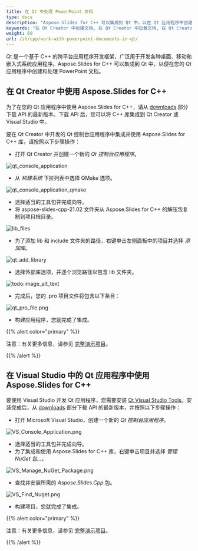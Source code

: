 ```yaml
---
title: 在 Qt 中处理 PowerPoint 文档
type: docs
description: "Aspose.Slides for C++ 可以集成到 Qt 中，以在 Qt 应用程序中创建和处理 PowerPoint 文档。"
keywords: "在 Qt Creator 中创建文档, 在 Qt Creator 中加载文档, 在 Qt Creator 中使用 Aspose C++, 加载 Aspose C++ 文档, 加载 Aspose.Slides C++ 支持的格式"
weight: 60
url: /zh/cpp/work-with-powerpoint-documents-in-qt/
---
```


Qt 是一个基于 C++ 的跨平台应用程序开发框架，广泛用于开发各种桌面、移动和嵌入式系统应用程序。Aspose.Slides for C++ 可以集成到 Qt 中，以便在您的 Qt 应用程序中创建和处理 PowerPoint 文档。

## 在 Qt Creator 中使用 Aspose.Slides for C++

为了在您的 Qt 应用程序中使用 Aspose.Slides for C++，请从 [downloads](https://downloads.aspose.com/slides/cpp) 部分下载 API 的最新版本。下载 API 后，您可以将 C++ 库集成到 Qt Creator 或 Visual Studio 中。

要在 Qt Creator 中开发的 Qt 控制台应用程序中集成并使用 Aspose.Slides for C++ 库，请按照以下步骤操作：

- 打开 Qt Creator 并创建一个新的 *Qt 控制台应用程序*。

![qt_console_application](qt-console-application.png)

- 从 *构建系统* 下拉列表中选择 QMake 选项。

![qt_console_application_qmake](qt-console-application-qmake.png)

- 选择适当的工具包并完成向导。
- 将 aspose-slides-cpp-21.02 文件夹从 Aspose.Slides for C++ 的解压包复制到项目根目录。

![lib_files](aspose.slides-lib-files.png)

- 为了添加 lib 和 include 文件夹的路径，右键单击左侧面板中的项目并选择 *添加库*。

![qt_add_library](qt_add_library.png)

- 选择外部库选项，并逐个浏览路径以包含 lib 文件夹。

![todo:image_alt_text](qt-add-external-library.png)

- 完成后，您的 .pro 项目文件将包含以下条目：

![qt_pro_file.png](qt-pro-file.png)

- 构建应用程序，您就完成了集成。

{{% alert color="primary" %}}

注意：有关更多信息，请参见 [完整演示项目](https://github.com/aspose-slides/Aspose.Slides-for-C/tree/master/QtDemos/QtCreator/Qt_AsposeSlides_QMake)。

{{% /alert %}}

## 在 Visual Studio 中的 Qt 应用程序中使用 Aspose.Slides for C++

要使用 Visual Studio 开发 Qt 应用程序，您需要安装 [Qt Visual Studio Tools](https://marketplace.visualstudio.com/items?itemName=TheQtCompany.QtVisualStudioTools-19123)。安装完成后，从 [downloads](https://downloads.aspose.com/slides/cpp) 部分下载 API 的最新版本，并按照以下步骤操作：

- 打开 Microsoft Visual Studio，创建一个新的 *Qt 控制台应用程序*。

![VS_Console_Application.png](vs-console-application.png)

- 选择适当的工具包并完成向导。
- 为了集成和使用 Aspose.Slides for C++ 库，右键单击项目并选择 *管理 NuGet 包...*。

![VS_Manage_NuGet_Package.png](vs-manage-nuget-package.png)

- 查找并安装所需的 *Aspose.Slides.Cpp* 包。

![VS_Find_Nuget.png](vs-find-nuget.png)

- 构建项目，您就完成了集成。

{{% alert color="primary" %}}

注意：有关更多信息，请参见 [完整演示项目](https://github.com/aspose-slides/Aspose.Slides-for-C/tree/master/QtDemos/Visual%20Studio/Qt_AsposeSlides_VS)。

{{% /alert %}}